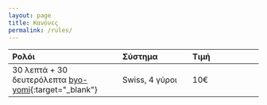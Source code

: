 ```yaml
---
layout: page
title: Κανόνες
permalink: /rules/
---
```


<style>
table th:nth-of-type(1) {
    width: 44%;
}
table th:nth-of-type(2) {
    width: 28%;
}
</style>

Ρολόι | Σύστημα | Τιμή
:---- | :------ | :---
30 λεπτά + 30 δευτερόλεπτα [byo-yomi](https://en.wikipedia.org/wiki/Time_control#Byo-yomi){:target="_blank"} | Swiss, 4 γύροι | 10€
